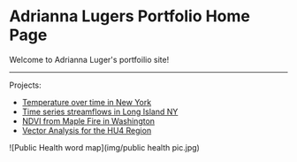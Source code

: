 # Adrianna Lugers Portfolio Home Page

Welcome to Adrianna Luger's portfoilio site!

***

Projects:
  * [Temperature over time in New York](https://adriannaluger.github.io/Adriannaluger1.github.io/notebooks/ny-temp.html)
  * [Time series streamflows in Long Island NY](https://Adriannaluger1.github.io/notebooks/timeseries-ny.html)
  * [NDVI from Maple Fire in Washington](http://Adriannaluger1.github.io/notebooks/ndvi_maple_fire.html)
  * [Vector Analysis for the HU4 Region](http://Adriannaluger1.github.io/notebooks/vector.html)

![Public Health word map](img/public health pic.jpg)



